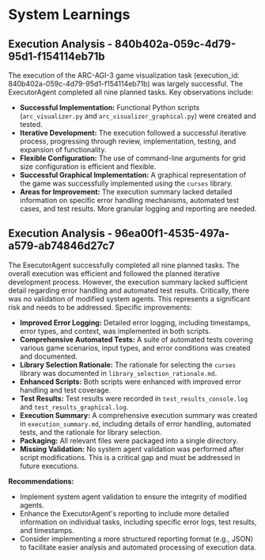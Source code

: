 # System Learnings

## Execution Analysis - 840b402a-059c-4d79-95d1-f154114eb71b

The execution of the ARC-AGI-3 game visualization task (execution_id: 840b402a-059c-4d79-95d1-f154114eb71b) was largely successful. The ExecutorAgent completed all nine planned tasks. Key observations include:

*   **Successful Implementation:** Functional Python scripts (`arc_visualizer.py` and `arc_visualizer_graphical.py`) were created and tested.
*   **Iterative Development:** The execution followed a successful iterative process, progressing through review, implementation, testing, and expansion of functionality.
*   **Flexible Configuration:**  The use of command-line arguments for grid size configuration is efficient and flexible.
*   **Successful Graphical Implementation:** A graphical representation of the game was successfully implemented using the `curses` library.
*   **Areas for Improvement:** The execution summary lacked detailed information on specific error handling mechanisms, automated test cases, and test results.  More granular logging and reporting are needed.

## Execution Analysis - 96ea00f1-4535-497a-a579-ab74846d27c7

The ExecutorAgent successfully completed all nine planned tasks.  The overall execution was efficient and followed the planned iterative development process. However, the execution summary lacked sufficient detail regarding error handling and automated test results.  Critically, there was no validation of modified system agents.  This represents a significant risk and needs to be addressed. Specific improvements:

*   **Improved Error Logging:** Detailed error logging, including timestamps, error types, and context, was implemented in both scripts.
*   **Comprehensive Automated Tests:** A suite of automated tests covering various game scenarios, input types, and error conditions was created and documented.
*   **Library Selection Rationale:** The rationale for selecting the `curses` library was documented in `library_selection_rationale.md`.
*   **Enhanced Scripts:**  Both scripts were enhanced with improved error handling and test coverage.
*   **Test Results:** Test results were recorded in `test_results_console.log` and `test_results_graphical.log`.
*   **Execution Summary:** A comprehensive execution summary was created in `execution_summary.md`, including details of error handling, automated tests, and the rationale for library selection. 
*   **Packaging:** All relevant files were packaged into a single directory.
*   **Missing Validation:** No system agent validation was performed after script modifications.  This is a critical gap and must be addressed in future executions.

**Recommendations:**

* Implement system agent validation to ensure the integrity of modified agents.
* Enhance the ExecutorAgent's reporting to include more detailed information on individual tasks, including specific error logs, test results, and timestamps.
* Consider implementing a more structured reporting format (e.g., JSON) to facilitate easier analysis and automated processing of execution data.